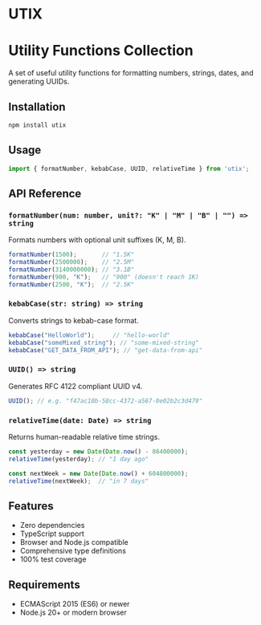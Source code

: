 # UTIX
# Utility Functions Collection

A set of useful utility functions for formatting numbers, strings, dates, and generating UUIDs.

## Installation

```bash
npm install utix
```

## Usage

```javascript
import { formatNumber, kebabCase, UUID, relativeTime } from 'utix';
```

## API Reference

### `formatNumber(num: number, unit?: "K" | "M" | "B" | "") => string`

Formats numbers with optional unit suffixes (K, M, B).

```javascript
formatNumber(1500);       // "1.5K"
formatNumber(2500000);    // "2.5M"
formatNumber(3140000000); // "3.1B"
formatNumber(900, "K");   // "900" (doesn't reach 1K)
formatNumber(2500, "K");  // "2.5K"
```

### `kebabCase(str: string) => string`

Converts strings to kebab-case format.

```javascript
kebabCase("HelloWorld");     // "hello-world"
kebabCase("someMixed_string"); // "some-mixed-string"
kebabCase("GET_DATA_FROM_API"); // "get-data-from-api"
```

### `UUID() => string`

Generates RFC 4122 compliant UUID v4.

```javascript
UUID(); // e.g. "f47ac10b-58cc-4372-a567-0e02b2c3d479"
```

### `relativeTime(date: Date) => string`

Returns human-readable relative time strings.

```javascript
const yesterday = new Date(Date.now() - 86400000);
relativeTime(yesterday); // "1 day ago"

const nextWeek = new Date(Date.now() + 604800000);
relativeTime(nextWeek);  // "in 7 days"
```

## Features

- Zero dependencies
- TypeScript support
- Browser and Node.js compatible
- Comprehensive type definitions
- 100% test coverage

## Requirements

- ECMAScript 2015 (ES6) or newer
- Node.js 20+ or modern browser